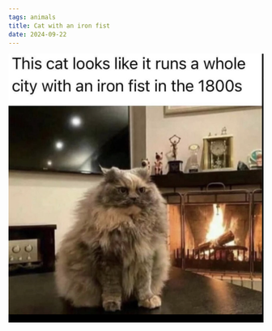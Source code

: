 ```yaml
---
tags: animals
title: Cat with an iron fist
date: 2024-09-22
---
```




![catironfist](https://raw.githubusercontent.com/muneer78/muneer78.github.io/master/images/catironfist.png)